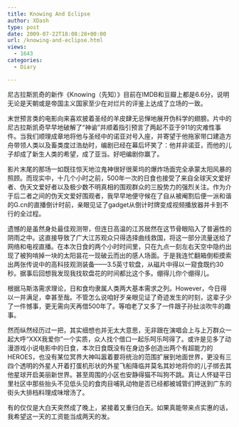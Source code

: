 ```yaml
---
title: Knowing And Eclipse
author: XDash
type: post
date: 2009-07-22T18:08:28+00:00
url: /knowing-and-eclipse.html
views:
  - 1643
categories:
  - Diary

---
```

尼古拉斯凯奇的新作《Knowing（先知）》目前在IMDB和豆瓣上都是6.6分，说明无论是天朝或是帝国主义国家至少在对烂片的评鉴上达成了立场的一致。

末世预言类的电影向来喜欢披着圣经的羊皮肆无忌惮地展开伪科学的翅膀。片中的尼古拉斯凯奇早早地破解了“神谕”并顺着指引预言了两起不亚于911的灾难性事件。当我们顺理成章地将他与圣经中的诺亚对号入座，并寄望于他拖家带口建造方舟带领人类以及畜类度过浩劫时，编剧已经在幕后坏笑了：他并非诺亚，而他的儿子却成了新生人类的希望，成了亚当。好吧编剧你赢了。

影片末尾的那场一如既往惊天地泣鬼神很好很莱坞的爆炸场面完全承蒙太阳风暴的照顾。而现实中，十几个小时之前，500年一次的日食也接受了来自全球天文爱好者、伪天文爱好者以及极少数不明真相的围观群众的三股势力的强烈关注。作为介于后二者之间的伪天文爱好围观者，我早早地便守候在了自从被阉割后便一派和谐的G.cn的直播倒计时前，亲眼见证了gadget从倒计时牌变成视频播放器并卡到不行的全过程。

<!--more-->

遗憾的是虽然身处最佳观测带，但连日高温的江苏居然在这节骨眼陷入了普遍性的阴雨之中。这直接导致了广大江苏观众只得选择曲线救国，将这一部分流量送给了网络和电视直播。在本次日食的两个小时时间里，只在九点一刻左右天空中隐约出现了被狗啃掉一块的太阳昙花一现破云而出的感人场面。于是我连忙翻箱倒柜摸索出两张传说中的高科技观测装备——3.5英寸软盘，从磁片中得以一窥食既约30秒。据事后回想我发现我找软盘花的时间都比这个多。绷得儿你个绷得儿。

根据马斯洛需求理论，日和食均隶属人类两大基本需求之列。However，今日得以一并满足，幸甚至哉。不管怎么说咱好歹亲眼见证了奇迹发生的时刻，这辈子少了一件憾事，更无需向天再借500年了。等咱老了又多了一件跟子孙扯淡吹牛的趣事。

然而纵然经历过一把，其实细想也并无太大意思，无非跟在演唱会上与上万群众一起大呼“XXX我爱你”一个实质，众人找个借口一起乐呵乐呵得了。或许是见多了动漫游戏小说电影中的日食，本次日食既没有在身边多创造出两个有超能力的HEROES，也没有某位冥界大神叫嚣着要将统治的范围扩展到地面世界，更没有三四个透明的外星人开着打蛋机形状的外星飞船降临并莫名其妙地将你的儿子绑去其他星球开启美丽新世界。甚至周围的小区也安静得猫不叫狗不跳。真让人怀疑平日里社区中那些抬头不见低头见的食肉目哺乳动物是否已经都被城管们押送到广东的街头大排档料理成味增汤了。

有的仅仅是大白天突然成了晚上，紧接着又重归白天。如果真能带来点实惠的话，我希望这一天的工资能当成两天的发。